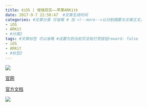 ```yaml
---
title: 《iOS | 增强现实——苹果ARKit》
date: 2017-9-7 22:50:47  #文章生成时间
categories: #文章分类 可省略 # 加 <!--more-->以分割摘要与文章正文。
- iOS
- ARKit
- #分类2
tags: #文章标签 可以省略 #设置为则当前页没有打赏按钮reward: false
- iOS
- ARKit
- #标签2
---
```

![](http://wx2.sinaimg.cn/mw690/0069VnN5gy1fjbdva23crj31gq0if7wj.jpg)

<!--more-->
[官网](http://www.arkit.io/)

[官方文档](https://developer.apple.com/documentation/arkit)

![](http://wx2.sinaimg.cn/mw690/0069VnN5gy1fjbdl9c1sej30yl0i9wfl.jpg)